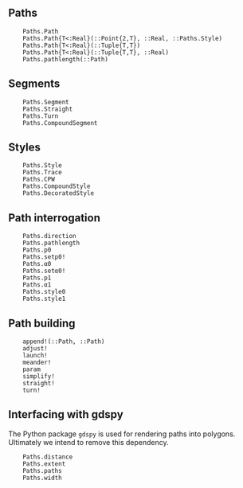 ## Paths

```@docs
    Paths.Path
    Paths.Path{T<:Real}(::Point{2,T}, ::Real, ::Paths.Style)
    Paths.Path{T<:Real}(::Tuple{T,T})
    Paths.Path{T<:Real}(::Tuple{T,T}, ::Real)
    Paths.pathlength(::Path)
```
## Segments

```@docs
    Paths.Segment
    Paths.Straight
    Paths.Turn
    Paths.CompoundSegment
```

## Styles

```@docs
    Paths.Style
    Paths.Trace
    Paths.CPW
    Paths.CompoundStyle
    Paths.DecoratedStyle
```
## Path interrogation

```@docs
    Paths.direction
    Paths.pathlength
    Paths.p0
    Paths.setp0!
    Paths.α0
    Paths.setα0!
    Paths.p1
    Paths.α1
    Paths.style0
    Paths.style1
```
## Path building

```@docs
    append!(::Path, ::Path)
    adjust!
    launch!
    meander!
    param
    simplify!
    straight!
    turn!
```
## Interfacing with gdspy

The Python package `gdspy` is used for rendering paths into polygons. Ultimately
we intend to remove this dependency.

```@docs
    Paths.distance
    Paths.extent
    Paths.paths
    Paths.width
```
